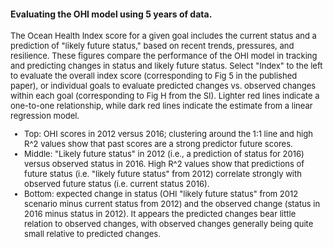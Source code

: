 #### Evaluating the OHI model using 5 years of data. 

<font size = 2>
The Ocean Health Index score for a given goal includes the current status and a prediction of "likely future status," based on recent trends, pressures, and resilience.  These figures compare the performance of the OHI model in tracking and predicting changes in status and likely future status. Select "Index" to the left to evaluate the overall index score (corresponding to Fig 5 in the published paper), or individual goals to evaluate predicted changes vs. observed changes within each goal (corresponding to Fig H from the SI).  Lighter red lines indicate a one-to-one relationship, while dark red lines indicate the estimate from a linear regression model.

* Top: OHI scores in 2012 versus 2016; clustering around the 1:1 line and high R^2 values show that past scores are a strong predictor future scores.
* Middle: "Likely future status" in 2012 (i.e., a prediction of status for 2016) versus observed status in 2016. High R^2 values show that predictions of future status (i.e. "likely future status" from 2012) correlate strongly with observed future status (i.e. current status 2016).
* Bottom: expected change in status (OHI "likely future status" from 2012 scenario minus current status from 2012) and the observed change (status in 2016 minus status in 2012). It appears the predicted changes bear little relation to observed changes, with observed changes generally being quite small relative to predicted changes.

</font>
